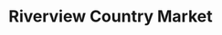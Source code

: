 ---
title: "Riverview Country Market"
url: /charlottetown/riverview-country-market/
shop: Gemüse & Obst
---